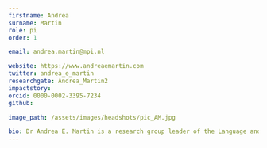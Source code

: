 ```yaml
---
firstname: Andrea
surname: Martin
role: pi
order: 1

email: andrea.martin@mpi.nl

website: https://www.andreaemartin.com
twitter: andrea_e_martin
researchgate: Andrea_Martin2
impactstory:
orcid: 0000-0002-3395-7234
github:

image_path: /assets/images/headshots/pic_AM.jpg

bio: Dr Andrea E. Martin is a research group leader of the Language and Computation in Neural Systems Group at the Max Planck Institute for Psycholinguistics and a principle investigator at the Donders Centre for Cognitive Neuroimaging, Radboud University. Dr Martin obtained her PhD from New York University having worked with Prof Brian McElree in 2010, then worked at Basque Center on Cognition, Brain, and Language as a postdoctoral researcher between 2010 and 2012, at the University of Edinburgh as a Lecturer (US Assistant Professor) in Psychology from 2012 to 2017, and at the MPI as a Staff Scientist in 2016.   
---
```

